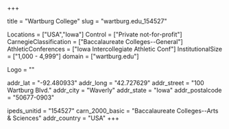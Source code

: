 
+++

title = "Wartburg College"
slug = "wartburg.edu_154527"

Locations = ["USA","Iowa"]
Control = ["Private not-for-profit"]
CarnegieClassification = ["Baccalaureate Colleges--General"]
AthleticConferences = ["Iowa Intercollegiate Athletic Conf"]
InstitutionalSize = ["1,000 - 4,999"]
domain = ["wartburg.edu"]

Logo = ""

addr_lat = "-92.480933"
addr_long = "42.727629"
addr_street = "100 Wartburg Blvd."
addr_city = "Waverly"
addr_state = "Iowa"
addr_postalcode = "50677-0903"

ipeds_unitid = "154527"
carn_2000_basic = "Baccalaureate Colleges--Arts & Sciences"
addr_country = "USA"
+++
    
